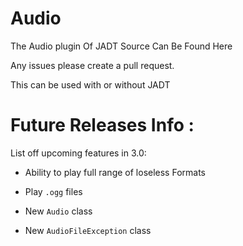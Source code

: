 # Audio
The Audio plugin Of JADT
Source Can Be Found Here

Any issues please create a pull request.

This can be used with or without JADT
# Future Releases Info :

List off upcoming features in 3.0:

- Ability to play full range of loseless Formats

- Play ```.ogg``` files

- New ```Audio``` class

- New ```AudioFileException``` class
